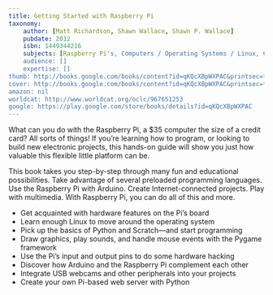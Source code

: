 ```yaml
---
title: Getting Started with Raspberry Pi
taxonomy:
	author: [Matt Richardson, Shawn Wallace, Shawn P. Wallace]
	pubdate: 2012
	isbn: 1449344216
	subjects: [Raspberry Pi's, Computers / Operating Systems / Linux, Computers / Hardware / Peripherals, Computers / Programming / General, Computers / Programming Languages / Python, Computers / Hardware / General, Education / Computers & Technology, Technology & Engineering / Electronics / General, Technology & Engineering / Electronics / Circuits / Integrated, Technology & Engineering / Sensors]
	audience: []
	expertise: []
thumb: http://books.google.com/books/content?id=qKQcXBpWXPAC&printsec=frontcover&img=1&zoom=2&edge=curl&imgtk=AFLRE715QZKzklKsAvPax9UMS5krQLGSHF1Ktt3LOjac2AxEJ_tU7mOLUMU8OLy9Se305kafYkrEdeNE3zR97zKrc7lvllrzEb3faf8emx72cEkaB8vFY_XdVR9TleTKhTukHumBhi-k&source=gbs_api
cover: http://books.google.com/books/content?id=qKQcXBpWXPAC&printsec=frontcover&img=1&zoom=6&edge=curl&imgtk=AFLRE73gJWAgpM9D4UU1egONrX_SoHibRKZpRw_BX1kCHJ591RIZXmQDlolsSmxFVy5HqMkjZLkH0TPXYYWA6x823eWlOYZjEfSSp5zmsoTeufKivn_zoASMmStUCHiBPWdB3mt6rW-F&source=gbs_api
amazon: nil
worldcat: http://www.worldcat.org/oclc/967651253
google: https://play.google.com/store/books/details?id=qKQcXBpWXPAC
---
```

<p>What can you do with the Raspberry Pi, a $35 computer the size of a credit card? All sorts of things! If you’re learning how to program, or looking to build new electronic projects, this hands-on guide will show you just how valuable this flexible little platform can be. <p>This book takes you step-by-step through many fun and educational possibilities. Take advantage of several preloaded programming languages. Use the Raspberry Pi with Arduino. Create Internet-connected projects. Play with multimedia. With Raspberry Pi, you can do all of this and more. <ul> <li>Get acquainted with hardware features on the Pi’s board <li>Learn enough Linux to move around the operating system <li>Pick up the basics of Python and Scratch—and start programming <li>Draw graphics, play sounds, and handle mouse events with the Pygame framework <li>Use the Pi’s input and output pins to do some hardware hacking <li>Discover how Arduino and the Raspberry Pi complement each other <li>Integrate USB webcams and other peripherals into your projects <li>Create your own Pi-based web server with Python </ul>
